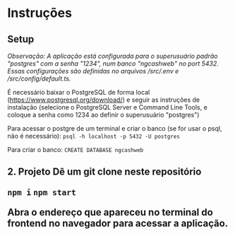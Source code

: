 # Instruções

<h2>Setup</h2>
<i>Observação: A aplicação está configurada para o superusuário padrão "postgres" com a senha "1234", num banco "ngcashweb" no port 5432. Essas configurações são definidas no arquivos /src/.env e /src/config/default.ts.</i>

É necessário baixar o PostgreSQL de forma local (https://www.postgresql.org/download/) e seguir as instruções de instalação (selecione o PostgreSQL Server e Command Line Tools, e coloque a senha como 1234 ao definir o superusuário "postgres")

Para acessar o postgre de um terminal e criar o banco (se for usar o psql, não é necessário):
`psql -h localhost -p 5432 -U postgres`

Para criar o banco:
`CREATE DATABASE ngcashweb`

<h2>2. Projeto</her>
Dê um git clone neste repositório

`npm i`
`npm start`

Abra o endereço que apareceu no terminal do frontend no navegador para acessar a aplicação.

